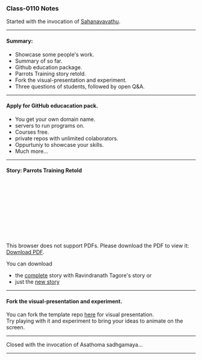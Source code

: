 ### Class-0110 Notes

Started with the invocation of [Sahanavavathu](https://youtu.be/OUu1uxzvkgc?t=486).  

---

#### Summary:
+ Showcase some people's work.
+ Summary of so far.
+ Github education package.
+ Parrots Training story retold.
+ Fork the visual-presentation and experiment.
+ Three questions of students, followed by open Q&A.

---

#### Apply for GitHub educacation pack.
+ You get your own domain name.
+ servers to run programs on.
+ Courses free.
+ private repos with unlimited colaborators.
+ Oppurtuniy to showcase your skills.
+ Much more...

---

#### Story: Parrots Training Retold

<object data="parrots-training-retold.pdf" type="application/pdf" width="100%" height="700px">
    <embed src="parrots-training-retold.pdf">
        <p>This browser does not support PDFs. Please download the PDF to view it: <a href="parrots-training-retold.pdf">Download PDF</a>.</p>
    </embed>
</object>

You can download 
+ the [complete](parrots-training-complete.pdf) story with Ravindranath Tagore's story or
+ just the [new story](parrots-training-retold.pdf)

---

#### Fork the visual-presentation and experiment.

You can fork the template repo [here](https://github.com/gvp1923/visual-presentation) for visual presentation.  
Try playing with it and experiment to bring your ideas to animate on the screen.  



---

Closed with the invocation of Asathoma sadhgamaya...

---